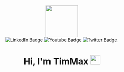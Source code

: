 <div id="header" align="center">
  <img src="https://media.giphy.com/media/M9gbBd9nbDrOTu1Mqx/giphy.gif" width="100" alt=""/>
</div>
<div id="badges" align="center">
  <a href="https://www.linkedin.com/in/maksim-timchenko-1b639b224">
    <img src="https://img.shields.io/badge/LinkedIn-blue?style=for-the-badge&logo=linkedin&logoColor=white" alt="LinkedIn Badge"/>
  </a>
  <a href="your-youtube-URL">
    <img src="https://img.shields.io/badge/YouTube-red?style=for-the-badge&logo=youtube&logoColor=white" alt="Youtube Badge"/>
  </a>
  <a href="your-twitter-URL">
    <img src="https://img.shields.io/badge/Twitter-blue?style=for-the-badge&logo=twitter&logoColor=white" alt="Twitter Badge"/>
  </a>
  <img src="https://komarev.com/ghpvc/?username=timmaxx&style=flat-square&color=blue" alt=""/>
  <h1>
    Hi, I'm TimMax
    <img src="https://media.giphy.com/media/hvRJCLFzcasrR4ia7z/giphy.gif" width="30px" alt=""/>
  </h1>
</div>
